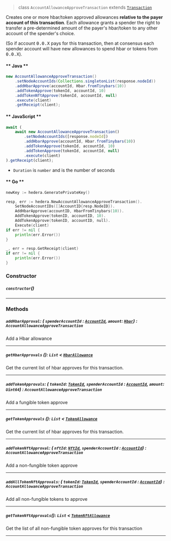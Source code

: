 > class `AccountAllowanceApproveTransaction` extends [`Transaction`](reference/core/Transaction.md)

Creates one or more hbar/token approved allowances <b>relative to the payer account of this
transaction</b>. Each allowance grants a spender the right to transfer a pre-determined
amount of the payer's hbar/token to any other account of the spender's choice.

(So if account <tt>0.0.X</tt> pays for this transaction, then at consensus each spender
account will have new allowances to spend hbar or tokens from <tt>0.0.X</tt>).

<!-- tabs:start -->

#### ** Java **

```java
new AccountAllowanceApproveTransaction()
    .setNodeAccountIds(Collections.singletonList(response.nodeId))
    .addHbarApprove(accountId, Hbar.fromTinybars(10))
    .addTokenApprove(tokenId, accountId, 10)
    .addTokenNftApprove(tokenId, accountId, null)
    .execute(client)
    .getReceipt(client);
```

#### ** JavaScript **

```js
await (
    await new AccountAllowanceApproveTransaction()
        .setNodeAccountIds([response.nodeId])
        .addHbarApprove(accountId, Hbar.fromTinybars(10))
        .addTokenApprove(tokenId, accountId, 10)
        .addTokenApprove(tokenId, accountId, null)
        .execute(client)
).getReceipt(client);
```

- `Duration` is `number` and is the number of seconds

#### ** Go **

```go
newKey := hedera.GeneratePrivateKey()

resp, err := hedera.NewAccountAllowanceApproveTransaction().
    SetNodeAccountIDs([]AccountID{resp.NodeID}).
    AddHbarApprove(accountID, HbarFromTinybars(10)).
    AddTokenApprove(tokenID, accountID, 10).
    AddTokenApprove(tokenID, accountID, null).
    Execute(client)
if err != nil {
    println(err.Error())
}

_, err = resp.GetReceipt(client)
if err != nil {
    println(err.Error())
}
```

<!-- tabs:end -->

### Constructor

##### `constructor`()

---

### Methods

##### `addHbarApproval`: ( `spenderAccountId` : [`AccountId`](reference/cryptography/AccountId.md), `amount`: [`Hbar`](reference/Hbar.md)) : `AccountAllowanceApproveTransaction`

Add a Hbar allowance

---

##### `getHbarApprovals` (): `List` < [`HbarAllowance`](reference/cryptocurrency/HbarAllowance.md)

Get the current list of hbar approves for this transaction.

---

##### `addTokenApprovals`: ( `tokenId`: [`TokenId`](reference/token/TokenId.md), `spenderAccountId` : [`AccountId`](reference/cryptography/AccountId.md), `amount`: `Uint64`) : `AccountAllowanceApproveTransaction`

Add a fungible token approve

---

##### `getTokenApprovals` (): `List` < [`TokenAllowance`](reference/cryptocurrency/TokenAllowance.md)

Get the current list of hbar approves for this transaction.

---

##### `addTokenNftApproval`: ( `nftId`: [`NftId`](reference/token/NftId.md), `spenderAccountId` : [`AccountId`](reference/cryptography/AccountId.md)) : `AccountAllowanceApproveTransaction`

Add a non-fungible token approve

---

##### `addAllTokenNftApprovals`: ( `tokenId`: [`TokenId`](reference/token/TokenId.md), `spenderAccountId` : [`AccountId`](reference/cryptography/AccountId.md)) : `AccountAllowanceApproveTransaction`

Add all non-fungible tokens to approve

---

##### `getTokenNftApprovals`(): `List` < [`TokenNftAllowance`](reference/cryptocurrency/TokenNftAllowance.md)

Get the list of all non-fungible token approves for this transaction

---
